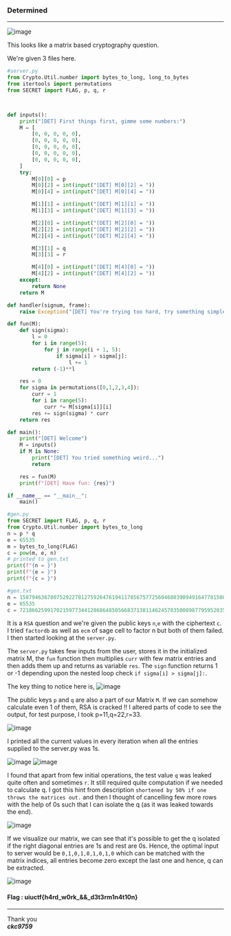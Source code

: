 ### Determined

---

![image](https://github.com/ckc9759/CTF_writeups/assets/95117634/4984f183-ea8a-469c-80ea-d77b9dc89370)

This looks like a matrix based cryptography question.

We're given 3 files here.

```py
#server.py
from Crypto.Util.number import bytes_to_long, long_to_bytes
from itertools import permutations
from SECRET import FLAG, p, q, r



def inputs():
    print("[DET] First things first, gimme some numbers:")
    M = [
        [0, 0, 0, 0, 0],
        [0, 0, 0, 0, 0],
        [0, 0, 0, 0, 0],
        [0, 0, 0, 0, 0],
        [0, 0, 0, 0, 0],
    ]
    try:
        M[0][0] = p
        M[0][2] = int(input("[DET] M[0][2] = "))
        M[0][4] = int(input("[DET] M[0][4] = "))

        M[1][1] = int(input("[DET] M[1][1] = "))
        M[1][3] = int(input("[DET] M[1][3] = "))

        M[2][0] = int(input("[DET] M[2][0] = "))
        M[2][2] = int(input("[DET] M[2][2] = "))
        M[2][4] = int(input("[DET] M[2][4] = "))

        M[3][1] = q
        M[3][3] = r

        M[4][0] = int(input("[DET] M[4][0] = "))
        M[4][2] = int(input("[DET] M[4][2] = "))
    except:
        return None
    return M

def handler(signum, frame):
    raise Exception("[DET] You're trying too hard, try something simpler")

def fun(M):
    def sign(sigma):
        l = 0
        for i in range(5):
            for j in range(i + 1, 5):
                if sigma[i] > sigma[j]:
                    l += 1
        return (-1)**l

    res = 0
    for sigma in permutations([0,1,2,3,4]):
        curr = 1
        for i in range(5):
            curr *= M[sigma[i]][i]
        res += sign(sigma) * curr
    return res

def main():
    print("[DET] Welcome")
    M = inputs()
    if M is None:
        print("[DET] You tried something weird...")
        return

    res = fun(M)
    print(f"[DET] Have fun: {res}")

if __name__ == "__main__":
    main()
```

```py
#gen.py
from SECRET import FLAG, p, q, r
from Crypto.Util.number import bytes_to_long
n = p * q
e = 65535
m = bytes_to_long(FLAG)
c = pow(m, e, n)
# printed to gen.txt
print(f"{n = }")
print(f"{e = }")
print(f"{c = }")
```

```py
#gen.txt
n = 158794636700752922781275926476194117856757725604680390949164778150869764326023702391967976086363365534718230514141547968577753309521188288428236024251993839560087229636799779157903650823700424848036276986652311165197569877428810358366358203174595667453056843209344115949077094799081260298678936223331932826351
e = 65535
c = 72186625991702159773441286864850566837138114624570350089877959520356759693054091827950124758916323653021925443200239303328819702117245200182521971965172749321771266746783797202515535351816124885833031875091162736190721470393029924557370228547165074694258453101355875242872797209141366404264775972151904835111
```

It is a `RSA` question and we're given the public keys `n`,`e` with the ciphertext `c`. I tried `factordb` as well as `ecm` of sage cell to factor n but both of them failed.
I then started looking at the `server.py`.

The `server.py` takes few inputs from the user, stores it in the initialized matrix M, the `fun` function then multiplies `curr` with few matrix entries and then adds them up and returns as variable `res`.
The `sign` function returns 1 or -1 depending upon the nested loop check `if sigma[i] > sigma[j]:`.

The key thing to notice here is,
![image](https://github.com/ckc9759/CTF_writeups/assets/95117634/6207bb42-8db5-4f34-8ec4-74f8ae312b5c)

The public keys `p` and `q` are also a part of our Matrix `M`. If we can somehow calculate even 1 of them, RSA is cracked !!
I altered parts of code to see the output, for test purpose, I took p=11,q=22,r=33.

![image](https://github.com/ckc9759/CTF_writeups/assets/95117634/fe899b28-e6a0-45a2-8ea7-f339391c3d28)

I printed all the current values in every iteration when all the entries supplied to the server.py was 1s.

![image](https://github.com/ckc9759/CTF_writeups/assets/95117634/3ea9d593-8678-4c79-adb8-d5a6220bb186)
![image](https://github.com/ckc9759/CTF_writeups/assets/95117634/d4e5f5ac-915a-4efa-aa5d-f4f2e8551bba)

I found that apart from few initial operations, the test value `q` was leaked quite often and sometimes `r`. It still required quite computation if we needed to calculate q.
I got this hint from description `shortened by 50% if one throws the matrices out.` and then I thought of cancelling few more rows with the help of 0s such that I can isolate the q (as it was leaked towards the end).

![image](https://github.com/ckc9759/CTF_writeups/assets/95117634/f7c08c86-4fdb-4fcc-80f2-2a8c0a3d395c)

If we visualize our matrix, we can see that it's possible to get the q isolated if the right diagonal entries are 1s and rest are 0s.
Hence, the optimal input to server would be `0,1,0,1,0,1,0,1,0` which can be matched with the matrix indices, all entries become zero except the last one and hence, q can be extracted.

![image](https://github.com/ckc9759/CTF_writeups/assets/95117634/4b854ca8-a952-44c5-9a13-376bd082d355)

#### Flag : uiuctf{h4rd_w0rk_&&_d3t3rm1n4t10n}

---

Thank you  
***ckc9759***



